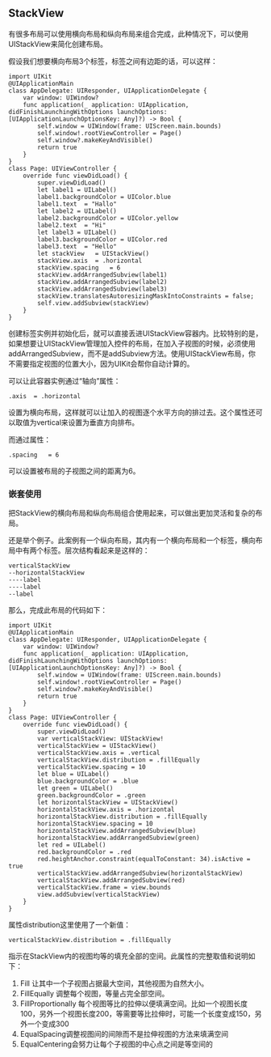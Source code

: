 
## StackView

有很多布局可以使用横向布局和纵向布局来组合完成，此种情况下，可以使用UIStackView来简化创建布局。

假设我们想要横向布局3个标签，标签之间有边距的话，可以这样：

    import UIKit
    @UIApplicationMain
    class AppDelegate: UIResponder, UIApplicationDelegate {
        var window: UIWindow?
        func application(_ application: UIApplication, didFinishLaunchingWithOptions launchOptions: [UIApplicationLaunchOptionsKey: Any]?) -> Bool {
            self.window = UIWindow(frame: UIScreen.main.bounds)
            self.window!.rootViewController = Page()
            self.window?.makeKeyAndVisible()
            return true
        }
    }
    class Page: UIViewController {
        override func viewDidLoad() {
            super.viewDidLoad()
            let label1 = UILabel()
            label1.backgroundColor = UIColor.blue
            label1.text  = "Hallo"
            let label2 = UILabel()
            label2.backgroundColor = UIColor.yellow
            label2.text  = "Hi"
            let label3 = UILabel()
            label3.backgroundColor = UIColor.red
            label3.text  = "Hello"
            let stackView   = UIStackView()
            stackView.axis  = .horizontal
            stackView.spacing   = 6
            stackView.addArrangedSubview(label1)
            stackView.addArrangedSubview(label2)
            stackView.addArrangedSubview(label3)
            stackView.translatesAutoresizingMaskIntoConstraints = false;
            self.view.addSubview(stackView)
        }
    }

创建标签实例并初始化后，就可以直接丢进UIStackView容器内。比较特别的是，如果想要让UIStackView管理加入控件的布局，在加入子视图的时候，必须使用addArrangedSubview，而不是addSubview方法。使用UIStackView布局，你不需要指定视图的位置大小，因为UIKit会帮你自动计算的。

可以让此容器实例通过“轴向”属性：

    .axis  = .horizontal

设置为横向布局，这样就可以让加入的视图逐个水平方向的排过去。这个属性还可以取值为vertical来设置为垂直方向排布。

而通过属性：

    .spacing   = 6

可以设置被布局的子视图之间的距离为6。


### 嵌套使用

把StackView的横向布局和纵向布局组合使用起来，可以做出更加灵活和复杂的布局。

还是举个例子。此案例有一个纵向布局，其内有一个横向布局和一个标签，横向布局中有两个标签。层次结构看起来是这样的：

    verticalStackView
    --horizontalStackView
    ----label
    ----label
    --label

那么，完成此布局的代码如下：

    import UIKit
    @UIApplicationMain
    class AppDelegate: UIResponder, UIApplicationDelegate {
        var window: UIWindow?
        func application(_ application: UIApplication, didFinishLaunchingWithOptions launchOptions: [UIApplicationLaunchOptionsKey: Any]?) -> Bool {
            self.window = UIWindow(frame: UIScreen.main.bounds)
            self.window!.rootViewController = Page()
            self.window?.makeKeyAndVisible()
            return true
        }
    }
    class Page: UIViewController {
        override func viewDidLoad() {
            super.viewDidLoad()
            var verticalStackView: UIStackView!
            verticalStackView = UIStackView()
            verticalStackView.axis = .vertical
            verticalStackView.distribution = .fillEqually
            verticalStackView.spacing = 10
            let blue = UILabel()
            blue.backgroundColor = .blue
            let green = UILabel()
            green.backgroundColor = .green
            let horizontalStackView = UIStackView()
            horizontalStackView.axis = .horizontal
            horizontalStackView.distribution = .fillEqually
            horizontalStackView.spacing = 10
            horizontalStackView.addArrangedSubview(blue)
            horizontalStackView.addArrangedSubview(green)
            let red = UILabel()
            red.backgroundColor = .red
            red.heightAnchor.constraint(equalToConstant: 34).isActive = true
            verticalStackView.addArrangedSubview(horizontalStackView)
            verticalStackView.addArrangedSubview(red)
            verticalStackView.frame = view.bounds
            view.addSubview(verticalStackView)
        }
    }

属性distribution这里使用了一个新值：

    verticalStackView.distribution = .fillEqually

指示在StackView内的视图均等的填充全部的空间。此属性的完整取值和说明如下：

1. Fill 让其中一个子视图占据最大空间，其他视图为自然大小。
2. FillEqually 调整每个视图，等量占完全部空间。
3. FillProportionally 每个视图等比的拉伸以便填满空间。比如一个视图长度100，另外一个视图长度200，等需要等比拉伸时，可能一个长度变成150，另外一个变成300
4. EqualSpacing调整视图间的间隙而不是拉伸视图的方法来填满空间
5. EqualCentering会努力让每个子视图的中心点之间是等空间的


